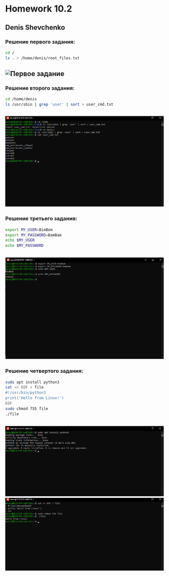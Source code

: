 # Homework 10.2
## Denis Shevchenko

### Решение первого задания:
```bash 
cd /
ls . > /home/denis/root_files.txt
```
![Первое задание](https://github.com/Denis-Shevchenko-228/Homework10.2/tree/main/assets/t1.png)
---
### Решение второго задания:
```bash
cd /home/denis
ls /usr/sbin | grep 'user' | sort > user_cmd.txt
```
![Второе задание](https://github.com/Denis-Shevchenko-228/Homework10.2/blob/main/assets/t2.png?raw=true)
---
### Решение третьего задания:
```bash
export MY_USER=BimBom
export MY_PASSWORD=BamBam
echo $MY_USER
echo $MY_PASSWORD
```
![Третье задание](https://github.com/Denis-Shevchenko-228/Homework10.2/blob/main/assets/t3.png?raw=true)
---
### Решение четвертого задания:
```bash
sudo apt install python3
cat << EOF > file
#!/usr/bin/python3
print('Hello from Linux!')
EOF
sudo chmod 755 file
./file
```
![Четвертое задание 1](https://github.com/Denis-Shevchenko-228/Homework10.2/blob/main/assets/t4.1.png?raw=true)
![Четвертое задание 2](https://github.com/Denis-Shevchenko-228/Homework10.2/blob/main/assets/t4.2.png?raw=true)
---